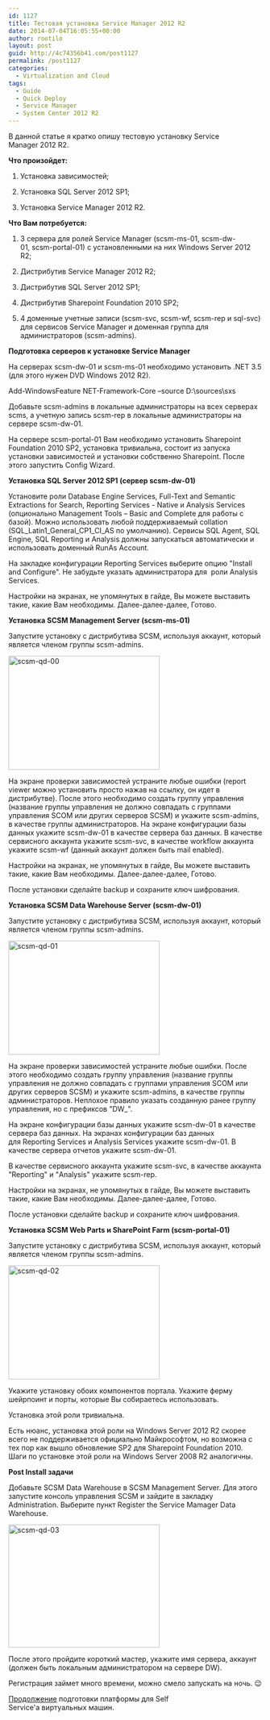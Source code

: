 ```yaml
---
id: 1127
title: Тестовая установка Service Manager 2012 R2
date: 2014-07-04T16:05:55+00:00
author: rootilo
layout: post
guid: http://4c74356b41.com/post1127
permalink: /post1127
categories:
  - Virtualization and Cloud
tags:
  - Guide
  - Quick Deploy
  - Service Manager
  - System Center 2012 R2
---
```

В данной статье я кратко опишу тестовую установку Service Manager 2012 R2.

**Что произойдет:**
  
1. Установка зависимостей;
  
2. Установка SQL Server 2012 SP1;
  
3. Установка Service Manager 2012 R2.

**Что Вам потребуется:**
  
1. 3 сервера для ролей Service Manager (scsm-ms-01, scsm-dw-01, scsm-portal-01) с установленными на них Windows Server 2012 R2;
  
2. Дистрибутив Service Manager 2012 R2;
  
3. Дистрибутив SQL Server 2012 SP1;
  
4. Дистрибутив Sharepoint Foundation 2010 SP2;
  
5. 4 доменные учетные записи (scsm-svc, scsm-wf, scsm-rep и sql-svc) для сервисов Service Manager и доменная группа для администраторов (scsm-admins).

**Подготовка серверов к установке Service Manager**
  
На серверах scsm-dw-01 и scsm-ms-01 необходимо установить .NET 3.5 (для этого нужен DVD Windows 2012 R2).

Add-WindowsFeature NET-Framework-Core –source D:\sources\sxs
  
Добавьте scsm-admins в локальные администраторы на всех серверах scms, а учетную запись scsm-rep в локальные администраторы на сервере scsm-dw-01.
  
На сервере scsm-portal-01 Вам необходимо установить Sharepoint Foundation 2010 SP2, установка тривиальна, состоит из запуска установки зависимостей и установки собственно Sharepoint. После этого запустить Config Wizard.

**Установка SQL Server 2012 SP1 (сервер scsm-dw-01)**
  
Установите роли Database Engine Services, Full-Text and Semantic Extractions for Search, Reporting Services - Native и Analysis Services (опционально Management Tools – Basic and Complete для работы с базой). Можно использовать любой поддерживаемый collation (SQL\_Latin1\_General\_CP1\_CI_AS по умолчанию). Сервисы SQL Agent, SQL Engine, SQL Reporting и Analysis должны запускаться автоматически и использовать доменный RunAs Account.
  
На закладке конфигурации Reporting Services выберите опцию "Install and Configure". Не забудьте указать администратора для  роли Analysis Services.
  
Настройки на экранах, не упомянутых в гайде, Вы можете выставить такие, какие Вам необходимы. Далее-далее-далее, Готово.

**Установка SCSM Management Server (scsm-ms-01)**
  
Запустите установку с дистрибутива SCSM, используя аккаунт, который является членом группы scsm-admins.
  
<a href="http://4c74356b41.com/wp-content/uploads/2016/02/scsm-qd-00.png" rel="attachment wp-att-5305"><img src="http://4c74356b41.com/wp-content/uploads/2016/02/scsm-qd-00-300x226.png" alt="scsm-qd-00" width="300" height="226" /></a>
  
На экране проверки зависимостей устраните любые ошибки (report viewer можно установить просто нажав на ссылку, он идет в дистрибутве). После этого необходимо создать группу управления (название группы управления не должно совпадать с группами управления SCOM или других серверов SCSM) и укажите scsm-admins, в качестве группы администраторов. На экране конфигурации базы данных укажите scsm-dw-01 в качестве сервера баз данных. В качестве сервисного аккаунта укажите scsm-svc, в качестве workflow аккаунта укажите scsm-wf (данный аккаунт должен быть mail enabled).
  
Настройки на экранах, не упомянутых в гайде, Вы можете выставить такие, какие Вам необходимы. Далее-далее-далее, Готово.
  
После установки сделайте backup и сохраните ключ шифрования.

**Установка SCSM Data Warehouse Server (scsm-dw-01)**
  
Запустите установку с дистрибутива SCSM, используя аккаунт, который является членом группы scsm-admins.
  
<a href="http://4c74356b41.com/wp-content/uploads/2016/02/scsm-qd-01.png" rel="attachment wp-att-5309"><img src="http://4c74356b41.com/wp-content/uploads/2016/02/scsm-qd-01-300x226.png" alt="scsm-qd-01" width="300" height="226" /></a>
  
На экране проверки зависимостей устраните любые ошибки. После этого необходимо создать группу управления (название группы управления не должно совпадать с группами управления SCOM или других серверов SCSM) и укажите scsm-admins, в качестве группы администраторов. Неплохое правило указать созданную ранее группу управления, но с префиксов "DW_".
  
На экране конфигурации базы данных укажите scsm-dw-01 в качестве сервера баз данных. На экранах конфигурации баз данных для Reporting Services и Analysis Services укажите scsm-dw-01. В качестве сервера отчетов укажите scsm-dw-01.
  
В качестве сервисного аккаунта укажите scsm-svc, в качестве аккаунта "Reporting" и "Analysis" укажите scsm-rep.
  
Настройки на экранах, не упомянутых в гайде, Вы можете выставить такие, какие Вам необходимы. Далее-далее-далее, Готово.
  
После установки сделайте backup и сохраните ключ шифрования.

**Установка SCSM Web Parts и SharePoint Farm (scsm-portal-01)**
  
Запустите установку с дистрибутива SCSM, используя аккаунт, который является членом группы scsm-admins.
  
<a href="http://4c74356b41.com/wp-content/uploads/2016/02/scsm-qd-02.png" rel="attachment wp-att-5313"><img src="http://4c74356b41.com/wp-content/uploads/2016/02/scsm-qd-02-300x226.png" alt="scsm-qd-02" width="300" height="226" /></a>
  
Укажите установку обоих компонентов портала. Укажите ферму шейрпоинт и порты, которые Вы собираетесь использовать.
  
Установка этой роли тривиальна.
  
Есть нюанс, установка этой роли на Windows Server 2012 R2 скорее всего не поддерживается официально Майкрософтом, но возможна с тех пор как вышло обновление SP2 для Sharepoint Foundation 2010. Шаги по установке этой роли на Windows Server 2008 R2 аналогичны.

**Post Install задачи**
  
Добавьте SCSM Data Warehouse в SCSM Management Server. Для этого запустите консоль управления SCSM и зайдите в закладку Administration. Выберите пункт Register the Service Mamager Data Warehouse.
  
<a href="http://4c74356b41.com/wp-content/uploads/2016/02/scsm-qd-03.png" rel="attachment wp-att-5317"><img src="http://4c74356b41.com/wp-content/uploads/2016/02/scsm-qd-03-300x244.png" alt="scsm-qd-03" width="300" height="244" /></a>
  
После этого пройдите короткий мастер, укажите имя сервера, аккаунт (должен быть локальным администратором на сервере DW).
  
Регистрация займет много времени, можно смело запускать на ночь. 😉

[Продолжение](http://4c74356b41.com/post1139) подготовки платформы для Self Service'а виртуальных машин.